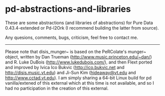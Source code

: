 # pd-abstractions-and-libraries

These are some abstractions (and libraries of abstractions) for Pure Data 0.43.4-extended or Pd-l2Ork (I recommend building the latter from source).

Any quesions, comments, bugs, criticism, feel free to contact me.

* * *

Please note that disis_munger~ is based on the PeRColate's munger~ object, written by Dan Trueman (http://www.music.princeton.edu/~dan/) and R. Luke DuBois (http://www.lukedubois.com/), and then Flext ported and improved by Ivica Ico Bukvic (http://ico.bukvic.net and http://disis.music.vt.edu) and Ji-Sun Kim (hideaway@vt.edu and http://www.cctad.vt.edu). I am simply sharing a 64-bit Linux build for pd vanilla/extened of this external which at this time is not available, and so I had no participation in the creation of this external.
